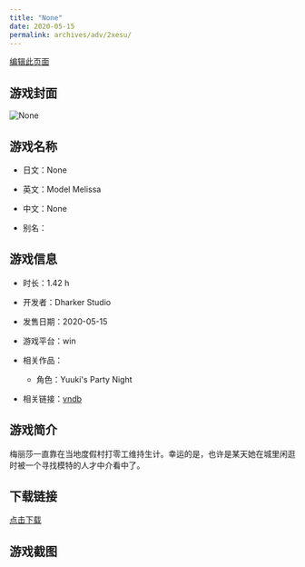 ```yaml
---
title: "None"
date: 2020-05-15
permalink: archives/adv/2xesu/
---
```

[编辑此页面](https://github.com/ACG-3/ADV3-source/blob/main/source/_posts/Model%20Melissa.md)

## 游戏封面

![None](https://pan.timero.xyz/d/onedrive/img_lib_001/Model%20Melissa_cover.avif)


## 游戏名称

- 日文：None
- 英文：Model Melissa
- 中文：None

- 别名：


## 游戏信息

- 时长：1.42 h
- 开发者：Dharker Studio
- 发售日期：2020-05-15
- 游戏平台：win
- 相关作品：
   - 角色：Yuuki's Party Night

- 相关链接：[vndb](https://vndb.org/v28463)


## 游戏简介

梅丽莎一直靠在当地度假村打零工维持生计。幸运的是，也许是某天她在城里闲逛时被一个寻找模特的人才中介看中了。




## 下载链接

[点击下载](https://pan.timero.xyz/onedrive/adv_lib_001/Model%20Melissa)


## 游戏截图


